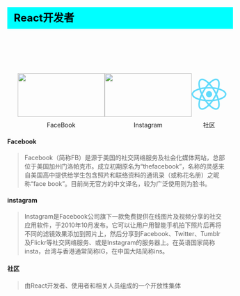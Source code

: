 <div
    style = "
        width: 100%;
        height: 50px;
        background: #00FFFF;
        color: black;
        line-height: 50px;
        padding-left: 15px;
        font-size: 24px;
        font-weight: bold;
        margin-bottom: 100px;
    "
> 
    React开发者
</div>

<ul style = "list-style: none;display: flex;justify-content: space-around;">
    <li style = "width: 200px;display:flex;flex-direction: column;justify-content: center;">
        <img style = "align-self: center;margin-bottom: 10px;" width = "200" height = "100" src = "http://img1.imgtn.bdimg.com/it/u=439537222,1241703981&fm=26&gp=0.jpg"/>
        <span style = "align-self: center;"> FaceBook <span>
    </li>
    <li style = "width: 200px;display:flex;flex-direction: column;justify-content: center;">
        <img style = "align-self: center;margin-bottom: 10px;" width = "200" height = "100" src = "https://ss2.bdstatic.com/70cFvnSh_Q1YnxGkpoWK1HF6hhy/it/u=2048022932,791453640&fm=26&gp=0.jpg"/>
        <span style = "align-self: center;" > Instagram <span>
    </li>
    <li style = "width: 200px;display:flex;flex-direction: column;justify-content: center;">
        <img style = "align-self: center;margin-bottom: 10px;" width = "100" height = "100" src = "data:image/svg+xml;base64,PHN2ZyB4bWxucz0iaHR0cDovL3d3dy53My5vcmcvMjAwMC9zdmciIHZpZXdCb3g9Ii0xMS41IC0xMC4yMzE3NCAyMyAyMC40NjM0OCI+CiAgPHRpdGxlPlJlYWN0IExvZ288L3RpdGxlPgogIDxjaXJjbGUgY3g9IjAiIGN5PSIwIiByPSIyLjA1IiBmaWxsPSIjNjFkYWZiIi8+CiAgPGcgc3Ryb2tlPSIjNjFkYWZiIiBzdHJva2Utd2lkdGg9IjEiIGZpbGw9Im5vbmUiPgogICAgPGVsbGlwc2Ugcng9IjExIiByeT0iNC4yIi8+CiAgICA8ZWxsaXBzZSByeD0iMTEiIHJ5PSI0LjIiIHRyYW5zZm9ybT0icm90YXRlKDYwKSIvPgogICAgPGVsbGlwc2Ugcng9IjExIiByeT0iNC4yIiB0cmFuc2Zvcm09InJvdGF0ZSgxMjApIi8+CiAgPC9nPgo8L3N2Zz4K"/>
        <span style = "align-self: center;"> 社区 <span>
    </li>
</ul>

#### Facebook
> Facebook（简称FB）是源于美国的社交网络服务及社会化媒体网站，总部位于美国加州门洛帕克市。成立初期原名为“thefacebook”，名称的灵感来自美国高中提供给学生包含照片和联络资料的通讯录（或称花名册）之昵称“face book”。目前尚无官方的中文译名，较为广泛使用则为脸书。

#### instagram
> Instagram是Facebook公司旗下一款免费提供在线图片及视频分享的社交应用软件，于2010年10月发布。它可以让用户用智能手机拍下照片后再将不同的滤镜效果添加到照片上，然后分享到Facebook、Twitter、Tumblr及Flickr等社交网络服务、或是Instagram的服务器上。在英语国家简称insta，台湾与香港通常简称IG，在中国大陆简称ins。

#### 社区
> 由React开发者、使用者和相关人员组成的一个开放性集体